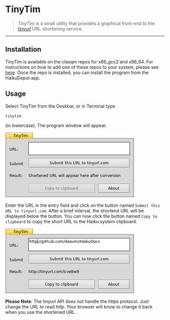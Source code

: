 TinyTim
=======

>_TinyTim_ is a small utility that provides a graphical front-end to the [tinyurl](http://tinyurl.com) URL-shortening service.

<hr>

## Installation

TinyTim is available on the clasqm repos for x86_gcc2 and x86_64. For instructions on how to add one of these repos to your system, please see [here](http://clasquin-johnson.co.za/michel/haiku/repo/index.html). Once the repo is installed, you can install the program from the HaikuDepot app.

## Usage

Select TinyTim from the Deskbar, or in Terminal type 

    tinytim

(in lowercase). The program window will appear.

![tinytim1](img/tinytim1.png "The TinyTim window")

Enter the URL in the entry field and click on the button named `Submit this URL to tinyurl.com`. After a brief interval, the shortend URL will be displayed below the button. You can now click the button named `Copy to clipboard` to copy the short URL to the Haiku system clipboard.

![tinytim1](img/tinytim2.png "The TinyTim window after use")

**Please Note**: The tinyurl API does not handle the _https_ protocol. Just change the URL to read _http_. Your browser will know to change it back when you use the shortened URL.

